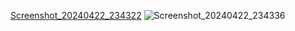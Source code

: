 [Screenshot_20240422_234322](https://github.com/sezavala/Homework3/assets/106635253/522167d5-1fc9-4409-953f-2ca3d3336da5)
![Screenshot_20240422_234336](https://github.com/sezavala/Homework3/assets/106635253/f71be3d7-d23d-4b64-b5d5-6a2f8efa8b93)
